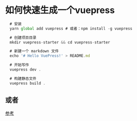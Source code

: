 # 如何快速生成一个vuepress

```js
  # 安装
  yarn global add vuepress # 或者：npm install -g vuepress

  # 创建项目目录
  mkdir vuepress-starter && cd vuepress-starter

  # 新建一个 markdown 文件
  echo '# Hello VuePress!' > README.md

  # 开始写作
  vuepress dev .

  # 构建静态文件
  vuepress build .
```

## 或者
[参考](https://segmentfault.com/a/1190000017207205?utm_source=weekly&utm_medium=email&utm_campaign=email_weekly)

